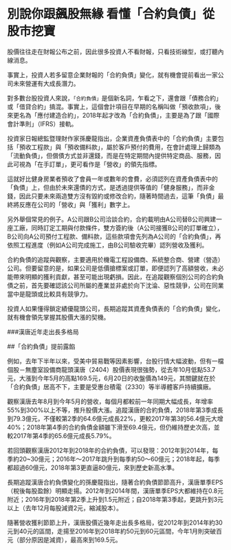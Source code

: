 # 別說你跟飆股無緣 看懂「合約負債」從股市挖寶


股價往往走在財報公布之前，因此很多投資人不看財報，只看技術線型，或打聽內線消息。

事實上，投資人若多留意企業財報的「合約負債」變化，就有機會提前看出一家公司未來營運有大成長潛力。

對多數台股投資人來說，`「合約負債」`是個新名詞，乍看之下，還會跟「債務合約」或「借貸合約」搞混。事實上，這個會計項目在早期的名稱叫做「預收款項」，後來更名為「應付建造合約」，2018年起才改為「合約負債」，主要是為了跟「國際會計準則」（IFRS）接軌。

投資家日報總監暨理財作家孫慶龍指出，企業資產負債表中的「合約負債」主要包括「預收工程款」與「預收備料款」，屬於客戶預付的費用，在會計處理上歸類為「流動負債」，但償債方式並非還錢，而是在特定期間內提供特定商品、服務，因此可視為「在手訂單」，更可看作是「營收」的領先指標。

這就好比健身房業者預收了會員一年或數年的會費，必須認列在資產負債表中的「負債」上，但由於未來還債的方式，是透過提供等值的「健身服務」，而非金錢，因此只要未來兩造雙方沒有毀約或修改合約，隨著時間過去，這筆「負債」最終將反應在公司的「營收」與「獲利」數字上。

另外舉個常見的例子。A公司跟B公司洽談合約，合約載明由A公司替B公司興建一座工廠，同時訂定工期與付款條件，雙方簽約後（A公司接獲B公司的訂單確立），B公司向A公司預付工程款、備料款，這些款項會先列為A公司的「合約負債」，再依照工程進度（例如A公司完成施工，由B公司驗收完畢）認列營收及獲利。

合約負債的追蹤與觀察，主要適用於機電工程設備商、系統整合商、營建（營造）公司。但要留意的是，如果公司是低價搶標案或訂單，即便認列了高額營收，未必能帶來明顯的獲利貢獻，甚至可能出現虧損。因此，在追蹤觀察個別公司的合約負債之前，首先要確認該公司所屬的產業並非處於向下沈淪、惡性競爭，公司在同業當中是龍頭或比較具有競爭力。

投資人如果懂得鎖定績優龍頭公司，長期追蹤其資產負債表的「合約負債」變化，就有機會領先掌握其股價大漲的契機。

 ###漢唐近年走出長多格局

##「合約負債」提前露餡

例如，去年下半年以來，受美中貿易戰等因素影響，台股行情大幅波動，但有一檔個股－無塵室設備商龍頭漢唐（2404）股價表現很強勢，從去年10月低點53.7元，大漲到今年5月的高點169.5元，6月20日的收盤價為149元，其關鍵就在於「合約負債」居高不下，主要是受惠台積電（2330）等半導體客戶持續擴廠。

觀察漢唐去年8月到今年5月的營收，每個月都較前一年同期大幅成長，年增率55%到300%以上不等，推升股價大漲。追蹤漢唐的合約負債，2018年第3季成長到79.3億元，不僅較第2季的64.6億元成長22%，更較2017年第3的56.4億元大增40%；2018年第4季的合約負債金額雖下滑至69.4億元，但仍維持歷史次高，並較2017年第4季的65.6億元成長5.79%。

若回頭觀察漢唐2012年到2018年的合約負債，可以發現：2012年到2014年，每季約20~30億元；2016年～2017年跳升到每季約50～60億元；2018年起，每季都超過60億元，2018年第3更直逼80億元，來到歷史新高水準。

長期追蹤漢唐合約負債變化的孫慶龍指出，隨著合約負債節節高升，漢唐單季EPS（稅後每股盈餘）明顯走揚。2012年到2014年間，漢唐單季EPS大都維持在0.8元附近；2016年到2018年第2季上升到1.5元附近；自2018年第3季起，更跳升到3元以上（去年12月每股減資2元，縮減股本）。

隨著營收獲利節節上升，漢唐股價近幾年走出長多格局，從2012年到2014年約30元到40元的區間，走揚至2016年到2018年約50元到60元區間，今年1月則突破百元（部分原因是減資），最高來到169.5元。